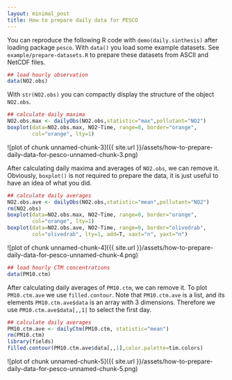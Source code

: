 ```yaml
---
layout: minimal_post
title: How to prepare daily data for PESCO
---
```


You can reproduce the following R code with 
```demo(daily.sinthesis)``` after loading package ```pesco```.
With ```data()``` you load some example datasets. 
See ```example/prepare-datasets.R``` to prepare these datasets 
from ASCII and NetCDF files.


```r
## load hourly observation
data(NO2.obs)
```

With ```str(NO2.obs)``` you can compactly display the structure 
of the object ```NO2.obs```.


```r
## calculate daily maxima
NO2.obs.max <- dailyObs(NO2.obs,statistic="max",pollutant="NO2")
boxplot(data=NO2.obs.max, NO2~Time, range=0, border="orange", 
        col="orange", lty=1)
```

![plot of chunk unnamed-chunk-3]({{ site.url }}/assets/how-to-prepare-daily-data-for-pesco-unnamed-chunk-3.png) 

After calculating daily maxima and averages of ```NO2.obs```, 
we can remove it. Obviously, ```boxplot()``` is not required to
prepare the data, it is just useful to have an idea of what you did.


```r
## calculate daily averages
NO2.obs.ave <- dailyObs(NO2.obs,statistic="mean",pollutant="NO2")
rm(NO2.obs)
boxplot(data=NO2.obs.max, NO2~Time, range=0, border="orange", 
        col="orange", lty=1)
boxplot(data=NO2.obs.ave, NO2~Time, range=0, border="olivedrab", 
        col="olivedrab", lty=1, add=T, xaxt="n", yaxt="n")
```

![plot of chunk unnamed-chunk-4]({{ site.url }}/assets/how-to-prepare-daily-data-for-pesco-unnamed-chunk-4.png) 

```r
## load hourly CTM concentrations
data(PM10.ctm)
```

After calculating daily averages of ```PM10.ctm```, 
we can remove it. To plot ```PM10.ctm.ave``` we use 
```filled.contour```. Note that ```PM10.ctm.ave``` is a list,
and its elements ```PM10.ctm.ave$data``` is an array with 3 dimensions.
Therefore we use ```PM10.ctm.ave$data[,,1]``` to select the first day.


```r
## calculate daily averages
PM10.ctm.ave <- dailyCtm(PM10.ctm, statistic="mean")
rm(PM10.ctm)
library(fields)
filled.contour(PM10.ctm.ave$data[,,1],color.palette=tim.colors)
```

![plot of chunk unnamed-chunk-5]({{ site.url }}/assets/how-to-prepare-daily-data-for-pesco-unnamed-chunk-5.png) 

